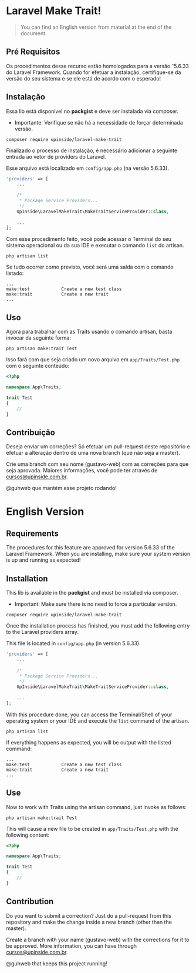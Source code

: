 # Laravel Make Trait!

> You can find an English version from material at the end of the document.

## Pré Requisitos

Os procedimentos desse recurso estão homologados para a versão ˆ5.6.33 do Laravel Framework. Quando for efetuar a instalação, certifique-se da versão do seu sistema e se ele está de acordo com o esperado!

## Instalação

Essa lib está disponível no **packgist** e deve ser instalada via composer.

* Importante: Verifique se não há a necessidade de forçar determinada versão.

```
composer require upinside/laravel-make-trait
```

Finalizado o processo de instalação, é necessário adicionar a seguinte entrada ao vetor de providers do Laravel.

Esse arquivo está localizado em ``config/app.php`` (na versão 5.6.33).

```php
'providers' => [
    ...
    
    /*
     * Package Service Providers...
     */
    UpInside\LaravelMakeTrait\MakeTraitServiceProvider::class,
    
    ...
];
```

Com esse procedimento feito, você pode acessar o Terminal do seu sistema operacional ou da sua IDE e executar o comando ``list`` do artisan.

```
php artisan list
```

Se tudo ocorrer como previsto, você será uma saída com o comando listado:

```
...
make:test            Create a new test class
make:trait           Create a new trait
...
```

## Uso

Agora para trabalhar com as Traits usando o comando artisan, basta invocar da seguinte forma:

```
php artisan make:trait Test
```

Isso fará com que seja criado um novo arquivo em ``app/Traits/Test.php`` com o seguinte conteúdo:

```php
<?php

namespace App\Traits;

trait Test
{
    //
}
```

## Contribuição

Deseja enviar um correções? Só efetuar um pull-request deste repositório e efetuar a alteração dentro de uma nova branch (que não seja a master).

Crie uma branch com seu nome (gustavo-web) com as correções para que seja aprovada.
Maiores informações, você pode ter através de cursos@upinside.com.br.

@guhweb que mantém esse projeto rodando!

# English Version

## Requirements

The procedures for this feature are approved for version 5.6.33 of the Laravel Framework. When you are installing, make sure your system version is up and running as expected!

## Installation

This lib is available in the **packgist** and must be installed via composer.

* Important: Make sure there is no need to force a particular version.

```
composer require upinside/laravel-make-trait
```

Once the installation process has finished, you must add the following entry to the Laravel providers array.

This file is located in ``config/app.php`` (in version 5.6.33).

```php
'providers' => [
    ...
    
    /*
     * Package Service Providers...
     */
    UpInside\LaravelMakeTrait\MakeTraitServiceProvider::class,
    
    ...
];
```

With this procedure done, you can access the Terminal/Shell of your operating system or your IDE and execute the ``list`` command of the artisan.

```
php artisan list
```

If everything happens as expected, you will be output with the listed command:

```
...
make:test            Create a new test class
make:trait           Create a new trait
...
```

## Use

Now to work with Traits using the artisan command, just invoke as follows:

```
php artisan make:trait Test
```

This will cause a new file to be created in ``app/Traits/Test.php`` with the following content:

```php
<?php

namespace App\Traits;

trait Test
{
    //
}
```

## Contribution

Do you want to submit a correction? Just do a pull-request from this repository and make the change inside a new branch (other than the master).

Create a branch with your name (gustavo-web) with the corrections for it to be approved.
More information, you can have through cursos@upinside.com.br.

@guhweb that keeps this project running!

